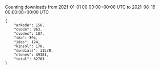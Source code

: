 
Counting downloads from 2021-01-01 00:00:00+00:00 UTC to 2021-08-16 00:00:00+00:00 UTC

```
{
    "arkode": 156,
    "cvode": 863,
    "cvodes": 187,
    "ida": 304,
    "idas": 124,
    "kinsol": 170,
    "sundials": 11578,
    "clones": 49381,
    "total": 62763
}
```
